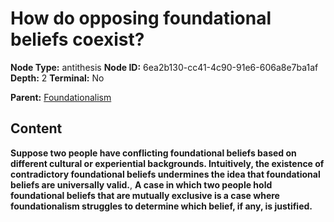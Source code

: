 # How do opposing foundational beliefs coexist?

**Node Type:** antithesis
**Node ID:** 6ea2b130-cc41-4c90-91e6-606a8e7ba1af
**Depth:** 2
**Terminal:** No

**Parent:** [Foundationalism](foundationalism.md)

## Content

**Suppose two people have conflicting foundational beliefs based on different cultural or experiential backgrounds. Intuitively, the existence of contradictory foundational beliefs undermines the idea that foundational beliefs are universally valid.**, **A case in which two people hold foundational beliefs that are mutually exclusive is a case where foundationalism struggles to determine which belief, if any, is justified.**
